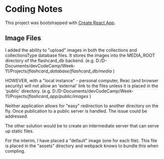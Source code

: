 # Coding Notes

This project was bootstrapped with [Create React App](https://github.com/facebook/create-react-app).

## Image Files
I added the ability to "upload" images in both the collections and collectionsType database files.
It stores the images into the MEDIA_ROOT directory of the flashcard_db backend.
   (e.g. D:/D-Documents/devCodeCamp/Week-11/Projects/*flashcard_database/flashcard_db/media* ) 
   
HOWEVER, with a "local instance" - personal computer, Reac (and browser security) will not allow 
an 'external' link to the files unless it is placed in the 'public' directory. 
   (e.g. D:/D-Documents/devCodeCamp/Week-11/Projects/*flashcard_app/public/images* )
   
Neither application allows for "easy" redirection to another directory on the fly.
Once publication to a public server is handled. The issue could be addressed.

The other solution would be to create an intermediate server that can serve up static files.

For the interim, I have placed a "default" image (one for each file). This file is placed in the "assets"
directory and webpack knows to bundle this when compling. 
